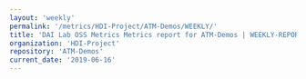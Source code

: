 ```yaml
---
layout: 'weekly'
permalink: '/metrics/HDI-Project/ATM-Demos/WEEKLY/'
title: 'DAI Lab OSS Metrics Metrics report for ATM-Demos | WEEKLY-REPORT-2019-06-16'
organization: 'HDI-Project'
repository: 'ATM-Demos'
current_date: '2019-06-16'
---
```

